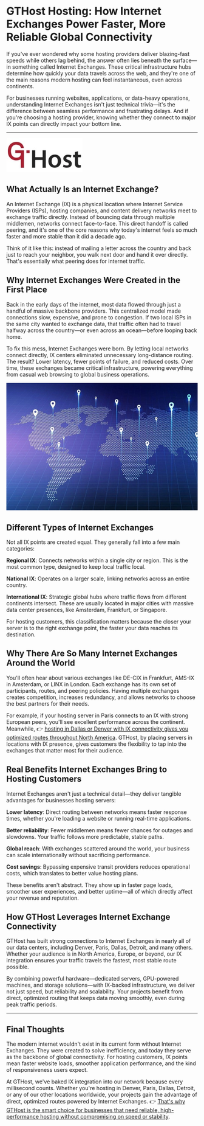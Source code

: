 # GTHost Hosting: How Internet Exchanges Power Faster, More Reliable Global Connectivity

If you've ever wondered why some hosting providers deliver blazing-fast speeds while others lag behind, the answer often lies beneath the surface—in something called Internet Exchanges. These critical infrastructure hubs determine how quickly your data travels across the web, and they're one of the main reasons modern hosting can feel instantaneous, even across continents.

For businesses running websites, applications, or data-heavy operations, understanding Internet Exchanges isn't just technical trivia—it's the difference between seamless performance and frustrating delays. And if you're choosing a hosting provider, knowing whether they connect to major IX points can directly impact your bottom line.

---

![Network infrastructure showing Internet Exchange connections](image/6046602713.webp)

## What Actually Is an Internet Exchange?

An Internet Exchange (IX) is a physical location where Internet Service Providers (ISPs), hosting companies, and content delivery networks meet to exchange traffic directly. Instead of bouncing data through multiple middlemen, networks connect face-to-face. This direct handoff is called peering, and it's one of the core reasons why today's internet feels so much faster and more stable than it did a decade ago.

Think of it like this: instead of mailing a letter across the country and back just to reach your neighbor, you walk next door and hand it over directly. That's essentially what peering does for internet traffic.

## Why Internet Exchanges Were Created in the First Place

Back in the early days of the internet, most data flowed through just a handful of massive backbone providers. This centralized model made connections slow, expensive, and prone to congestion. If two local ISPs in the same city wanted to exchange data, that traffic often had to travel halfway across the country—or even across an ocean—before looping back home.

To fix this mess, Internet Exchanges were born. By letting local networks connect directly, IX centers eliminated unnecessary long-distance routing. The result? Lower latency, fewer points of failure, and reduced costs. Over time, these exchanges became critical infrastructure, powering everything from casual web browsing to global business operations.

![Diagram illustrating Internet Exchange functionality](image/897419639500116.webp)

## Different Types of Internet Exchanges

Not all IX points are created equal. They generally fall into a few main categories:

**Regional IX**: Connects networks within a single city or region. This is the most common type, designed to keep local traffic local.

**National IX**: Operates on a larger scale, linking networks across an entire country.

**International IX**: Strategic global hubs where traffic flows from different continents intersect. These are usually located in major cities with massive data center presences, like Amsterdam, Frankfurt, or Singapore.

For hosting customers, this classification matters because the closer your server is to the right exchange point, the faster your data reaches its destination.

## Why There Are So Many Internet Exchanges Around the World

You'll often hear about various exchanges like DE-CIX in Frankfurt, AMS-IX in Amsterdam, or LINX in London. Each exchange has its own set of participants, routes, and peering policies. Having multiple exchanges creates competition, increases redundancy, and allows networks to choose the best partners for their needs.

For example, if your hosting server in Paris connects to an IX with strong European peers, you'll see excellent performance across the continent. Meanwhile, 👉 [hosting in Dallas or Denver with IX connectivity gives you optimized routes throughout North America](https://cp.gthost.com/en/join/72c7e6b2fc118929f9ede2978f008806). GTHost, by placing servers in locations with IX presence, gives customers the flexibility to tap into the exchanges that matter most for their audience.

## Real Benefits Internet Exchanges Bring to Hosting Customers

Internet Exchanges aren't just a technical detail—they deliver tangible advantages for businesses hosting servers:

**Lower latency**: Direct routing between networks means faster response times, whether you're loading a website or running real-time applications.

**Better reliability**: Fewer middlemen means fewer chances for outages and slowdowns. Your traffic follows more predictable, stable paths.

**Global reach**: With exchanges scattered around the world, your business can scale internationally without sacrificing performance.

**Cost savings**: Bypassing expensive transit providers reduces operational costs, which translates to better value hosting plans.

These benefits aren't abstract. They show up in faster page loads, smoother user experiences, and better uptime—all of which directly affect your revenue and reputation.

## How GTHost Leverages Internet Exchange Connectivity

GTHost has built strong connections to Internet Exchanges in nearly all of our data centers, including Denver, Paris, Dallas, Detroit, and many others. Whether your audience is in North America, Europe, or beyond, our IX integration ensures your traffic travels the fastest, most stable route possible.

By combining powerful hardware—dedicated servers, GPU-powered machines, and storage solutions—with IX-backed infrastructure, we deliver not just speed, but reliability and scalability. Your projects benefit from direct, optimized routing that keeps data moving smoothly, even during peak traffic periods.

---

## Final Thoughts

The modern internet wouldn't exist in its current form without Internet Exchanges. They were created to solve inefficiency, and today they serve as the backbone of global connectivity. For hosting customers, IX points mean faster website loads, smoother application performance, and the kind of responsiveness users expect.

At GTHost, we've baked IX integration into our network because every millisecond counts. Whether you're hosting in Denver, Paris, Dallas, Detroit, or any of our other locations worldwide, your projects gain the advantage of direct, optimized routes powered by Internet Exchanges. 👉 [That's why GTHost is the smart choice for businesses that need reliable, high-performance hosting without compromising on speed or stability](https://cp.gthost.com/en/join/72c7e6b2fc118929f9ede2978f008806).
